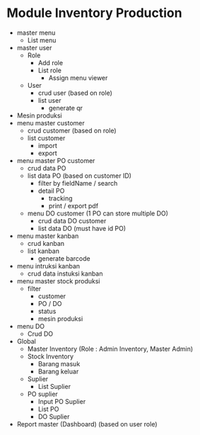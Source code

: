 # Module Inventory Production
- master menu
  - List menu
- master user
  - Role 
    - Add role
    - List role
      - Assign menu viewer
  - User 
    - crud user (based on role)
    - list user
      - generate qr
- Mesin produksi
- menu master customer
  - crud customer (based on role)
  - list customer
    - import
    - export
- menu master PO customer
  - crud data PO
  - list data PO (based on customer ID)
    - filter by fieldName / search
    - detail PO
      - tracking
      - print / export pdf
  - menu DO customer (1 PO can store multiple DO)
    - crud data DO customer
    - list data DO (must have id PO)
- menu master kanban
  - crud kanban
  - list kanban
    - generate barcode
- menu intruksi kanban
  - crud data instuksi kanban
- menu master stock produksi
  - filter
    - customer
    - PO / DO
    - status
    - mesin produksi
- menu DO
  - Crud DO
- Global
  - Master Inventory (Role : Admin Inventory, Master Admin)
  - Stock Inventory
    - Barang masuk
    - Barang keluar
  - Suplier
    - List Suplier
  - PO suplier
    - Input PO Suplier
    - List PO
    - DO Suplier
- Report master (Dashboard) (based on user role)

